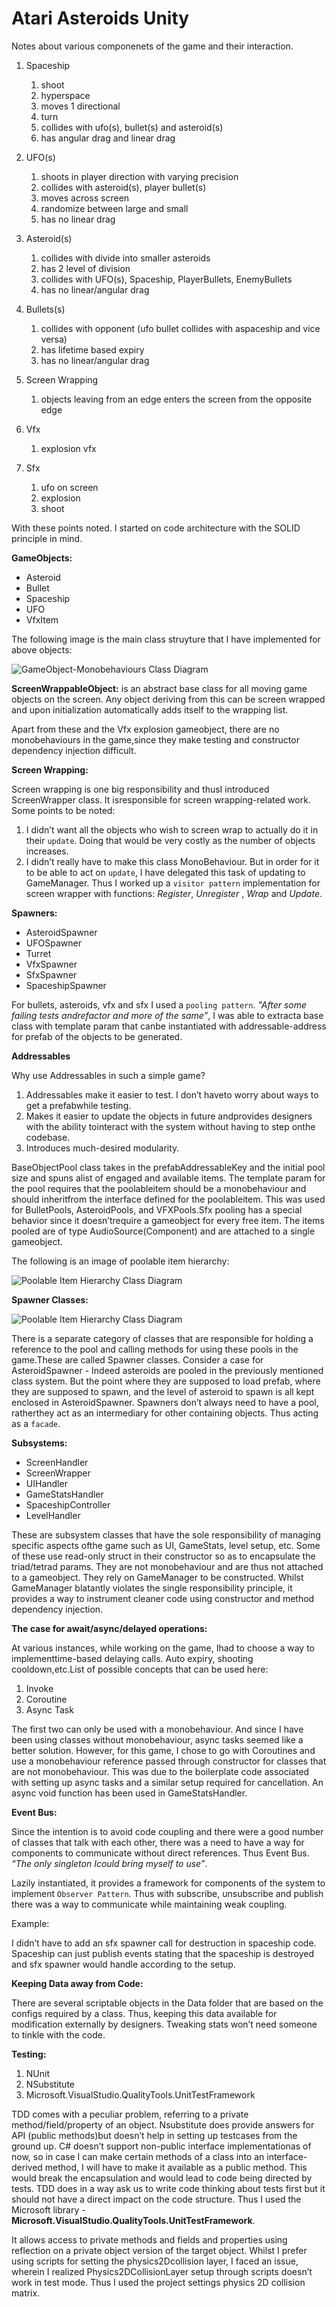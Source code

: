 # Atari Asteroids Unity

Notes about various componenets of the game and their interaction.

1. Spaceship
   1. shoot
   2. hyperspace
   3. moves 1 directional
   4. turn
   5. collides with ufo(s), bullet(s) and asteroid(s)
   6. has angular drag and linear drag

2. UFO(s)
   1. shoots in player direction with varying precision
   2. collides with asteroid(s), player bullet(s)
   3. moves across screen
   4. randomize between large and small
   5. has no linear drag

3. Asteroid(s)
   1. collides with divide into smaller asteroids
   2. has 2 level of division
   3. collides with UFO(s), Spaceship, PlayerBullets, EnemyBullets
   4. has no linear/angular drag

4. Bullets(s)
   1. collides with opponent (ufo bullet collides with aspaceship and vice versa)
   2. has lifetime based expiry
   3. has no linear/angular drag

5. Screen Wrapping
   1. objects leaving from an edge enters the screen from the opposite edge

6. Vfx
   1. explosion vfx

7. Sfx
   1. ufo on screen
   2. explosion
   3. shoot

With these points noted. I started on code architecture with the SOLID principle in mind.

**GameObjects:**

- Asteroid
- Bullet
- Spaceship
- UFO
- VfxItem

The following image is the main class struyture that I have implemented for above objects:

![GameObject-Monobehaviours Class Diagram](CodeDesign/MonoBehaviour.PNG)

**ScreenWrappableObject:** is an abstract base class for all moving game objects on the screen. Any object deriving from this can be screen wrapped and upon initialization automatically adds itself to the wrapping list.

Apart from these and the Vfx explosion gameobject, there are no monobehaviours in the game,since they make testing and constructor dependency injection difficult.

**Screen Wrapping:**

Screen wrapping is one big responsibility and thusI introduced ScreenWrapper class. It isresponsible for screen wrapping-related work. Some points to be noted:

  1. I didn’t want all the objects who wish to screen wrap to actually do it in their `update`. Doing that would be very costly as the number of objects increases.
  2. I didn’t really have to make this class MonoBehaviour. But in order for it to be able to act on `update`, I have delegated this task of updating to GameManager. Thus I worked up a `visitor pattern` implementation for screen wrapper with functions: _Register_, _Unregister_ , _Wrap_ and _Update_.

**Spawners:**

- AsteroidSpawner
- UFOSpawner
- Turret
- VfxSpawner
- SfxSpawner
- SpaceshipSpawner

For bullets, asteroids, vfx and sfx I used a `pooling pattern`. _"After some failing tests andrefactor and more of the same”_, I was able to extracta base class with template param that canbe instantiated with addressable-address for prefab of the objects to be generated.

**Addressables**

Why use Addressables in such a simple game?

1. Addressables make it easier to test. I don’t haveto worry about ways to get a prefabwhile testing.
2. Makes it easier to update the objects in future andprovides designers with the ability tointeract with the system without having to step onthe codebase.
3. Introduces much-desired modularity.

BaseObjectPool class takes in the prefabAddressableKey and the initial pool size and spuns alist of engaged and available items. The template param for the pool requires that the poolableitem should be a monobehaviour and should inheritfrom the interface defined for the poolableitem. This was used for BulletPools, AsteroidPools, and VFXPools.Sfx pooling has a special behavior since it doesn’trequire a gameobject for every free item. The items pooled are of type AudioSource(Component) and are attached to a single gameobject.

The following is an image of poolable item hierarchy:

![Poolable Item Hierarchy Class Diagram](CodeDesign/PoolableItem.PNG)

**Spawner Classes:**

![Poolable Item Hierarchy Class Diagram](CodeDesign/Spawners.PNG)

There is a separate category of classes that are responsible for holding a reference to the pool and calling methods for using these pools in the game.These are called Spawner classes. Consider a case for AsteroidSpawner -  Indeed asteroids are pooled in the previously mentioned class system. But the point where they are supposed to load prefab, where they are supposed to spawn, and the level of asteroid to spawn is all kept enclosed in AsteroidSpawner. Spawners don’t always need to have a pool, ratherthey act as an intermediary for other containing objects. Thus acting as a `facade`.


**Subsystems:**
- ScreenHandler
- ScreenWrapper
- UIHandler
- GameStatsHandler
- SpaceshipController
- LevelHandler

These are subsystem classes that have the sole responsibility of managing specific aspects ofthe game such as UI, GameStats, level setup, etc. Some of these use read-only struct in their constructor so as to encapsulate the triad/tetrad params. They are not monobehaviour and are thus not attached to a gameobject. They rely on GameManager to be constructed. Whilst GameManager blatantly violates the single responsibility principle, it provides a way to instrument cleaner code using constructor and method dependency injection.

**The case for await/async/delayed operations:** 

At various instances, while working on the game, Ihad to choose a way to implementtime-based delaying calls. Auto expiry, shooting cooldown,etc.List of possible concepts that can be used here:
1. Invoke
2. Coroutine
3. Async Task
   
The first two can only be used with a monobehaviour. And since I have been using classes without monobehaviour, async tasks seemed like a better solution. However, for this game, I chose to go with Coroutines and use a monobehaviour reference passed through constructor for classes that are not monobehaviour. This was due to the boilerplate code associated with setting up async tasks and a similar setup required for cancellation. An async void function has been used in GameStatsHandler.


**Event Bus:**

Since the intention is to avoid code coupling and there were a good number of classes that talk with each other, there was a need to have a way for components to communicate without direct references. Thus Event Bus. _“The only singleton Icould bring myself to use”_.

Lazily instantiated, it provides a framework for components of the system to implement `Observer Pattern`. Thus with subscribe, unsubscribe and publish there was a way to communicate while maintaining weak coupling.

Example:

I didn’t have to add an sfx spawner call for destruction in spaceship code. Spaceship can just publish events stating that the spaceship is destroyed and sfx spawner would handle according to the setup. 

**Keeping Data away from Code:**

There are several scriptable objects in the Data folder that are based on the configs required by a class. Thus, keeping this data available for modification externally by designers. Tweaking stats won’t need someone to tinkle with the code.

**Testing:**

1. NUnit
2. NSubstitute
3. Microsoft.VisualStudio.QualityTools.UnitTestFramework

TDD comes with a peculiar problem, referring to a private method/field/property of an object. Nsubstitute does provide answers for API (public methods)but doesn’t help in setting up testcases from the ground up. C# doesn’t support non-public interface implementationas of now, so in case I can make certain methods of a class into an interface-derived method, I will have to make it available as a public method. This would break the encapsulation and would lead to code being directed by tests. TDD does in a way ask us to write code thinking about tests first but it should not have a direct impact on the code structure. Thus I used the Microsoft library - **Microsoft.VisualStudio.QualityTools.UnitTestFramework**.

It allows access to private methods and fields and properties using reflection on a private object version of the target object. Whilst I prefer using scripts for setting the physics2Dcollision layer, I faced an issue, wherein I realized Physics2DCollisionLayer setup through scripts doesn’t work in test mode. Thus I used the project settings physics 2D collision matrix.
